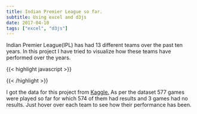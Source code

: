 ```yaml
---
title: Indian Premier League so far.
subtitle: Using excel and d3js
date: 2017-04-10
tags: ["excel", "d3js"]
---
```


Indian Premier League(IPL) has had 13 different teams over the past ten years. In this project I have tried to visualize how these teams 
have performed over the years.
<!--more-->
{{< highlight javascript >}}

<style>

svg text{
  fill:grey;
  font-size:11px;
}
svg .values text{
  pointer-events:none;
  stroke-width: 0.5px;
}
.groups:hover{
  cursor:pointer;
  font-weight:bold;
}
</style>
<body>
<script src="https://d3js.org/d3.v4.min.js"></script>
<script src="http://vizjs.org/viz.v1.1.0.min.js"></script>
<script>

var data = [['Chennai Super Kings','Deccan Chargers',6],
['Chennai Super Kings','Delhi Daredevils',11],
['Chennai Super Kings','Kings XI Punjab',10],
['Chennai Super Kings','Kochi Tuskers Kerala',1],
['Chennai Super Kings','Kolkata Knight Riders',10],
['Chennai Super Kings','Mumbai Indians',10],
['Chennai Super Kings','Pune Warriors',4],
['Chennai Super Kings','Rajasthan Royals',11],
['Chennai Super Kings','Royal Challengers Bangalore',12],
['Chennai Super Kings','Sunrisers Hyderabad',4],
['Deccan Chargers','Chennai Super Kings',4],
['Deccan Chargers','Delhi Daredevils',4],
['Deccan Chargers','Kings XI Punjab',3],
['Deccan Chargers','Kochi Tuskers Kerala',1],
['Deccan Chargers','Kolkata Knight Riders',2],
['Deccan Chargers','Mumbai Indians',4],
['Deccan Chargers','Pune Warriors',3],
['Deccan Chargers','Rajasthan Royals',2],
['Deccan Chargers','Royal Challengers Bangalore',6],
['Delhi Daredevils','Chennai Super Kings',5],
['Delhi Daredevils','Deccan Chargers',7],
['Delhi Daredevils','Gujarat Lions',1],
['Delhi Daredevils','Kings XI Punjab',8],
['Delhi Daredevils','Kochi Tuskers Kerala',1],
['Delhi Daredevils','Kolkata Knight Riders',7],
['Delhi Daredevils','Mumbai Indians',9],
['Delhi Daredevils','Pune Warriors',3],
['Delhi Daredevils','Rajasthan Royals',6],
['Delhi Daredevils','Royal Challengers Bangalore',6],
['Delhi Daredevils','Sunrisers Hyderabad',3],
['Gujarat Lions','Delhi Daredevils',1],
['Gujarat Lions','Kings XI Punjab',1],
['Gujarat Lions','Kolkata Knight Riders',2],
['Gujarat Lions','Mumbai Indians',2],
['Gujarat Lions','Rising Pune Supergiants',2],
['Gujarat Lions','Royal Challengers Bangalore',1],
['Kings XI Punjab','Chennai Super Kings',7],
['Kings XI Punjab','Deccan Chargers',7],
['Kings XI Punjab','Delhi Daredevils',10],
['Kings XI Punjab','Gujarat Lions',1],
['Kings XI Punjab','Kochi Tuskers Kerala',1],
['Kings XI Punjab','Kolkata Knight Riders',6],
['Kings XI Punjab','Mumbai Indians',9],
['Kings XI Punjab','Pune Warriors',3],
['Kings XI Punjab','Rajasthan Royals',6],
['Kings XI Punjab','Rising Pune Supergiants',1],
['Kings XI Punjab','Royal Challengers Bangalore',10],
['Kings XI Punjab','Sunrisers Hyderabad',2],
['Kochi Tuskers Kerala','Chennai Super Kings',1],
['Kochi Tuskers Kerala','Delhi Daredevils',1],
['Kochi Tuskers Kerala','Kolkata Knight Riders',2],
['Kochi Tuskers Kerala','Mumbai Indians',1],
['Kochi Tuskers Kerala','Rajasthan Royals',1],
['Kolkata Knight Riders','Chennai Super Kings',6],
['Kolkata Knight Riders','Deccan Chargers',7],
['Kolkata Knight Riders','Delhi Daredevils',10],
['Kolkata Knight Riders','Kings XI Punjab',13],
['Kolkata Knight Riders','Mumbai Indians',5],
['Kolkata Knight Riders','Pune Warriors',4],
['Kolkata Knight Riders','Rajasthan Royals',6],
['Kolkata Knight Riders','Rising Pune Supergiants',2],
['Kolkata Knight Riders','Royal Challengers Bangalore',9],
['Kolkata Knight Riders','Sunrisers Hyderabad',6],
['Mumbai Indians','Chennai Super Kings',12],
['Mumbai Indians','Deccan Chargers',6],
['Mumbai Indians','Delhi Daredevils',9],
['Mumbai Indians','Kings XI Punjab',9],
['Mumbai Indians','Kolkata Knight Riders',13],
['Mumbai Indians','Pune Warriors',5],
['Mumbai Indians','Rajasthan Royals',10],
['Mumbai Indians','Rising Pune Supergiants',1],
['Mumbai Indians','Royal Challengers Bangalore',11],
['Mumbai Indians','Sunrisers Hyderabad',4],
['Pune Warriors','Chennai Super Kings',2],
['Pune Warriors','Deccan Chargers',1],
['Pune Warriors','Delhi Daredevils',2],
['Pune Warriors','Kings XI Punjab',3],
['Pune Warriors','Kochi Tuskers Kerala',1],
['Pune Warriors','Kolkata Knight Riders',1],
['Pune Warriors','Mumbai Indians',1],
['Pune Warriors','Rajasthan Royals',1],
['Rajasthan Royals','Chennai Super Kings',6],
['Rajasthan Royals','Deccan Chargers',7],
['Rajasthan Royals','Delhi Daredevils',10],
['Rajasthan Royals','Kings XI Punjab',9],
['Rajasthan Royals','Kochi Tuskers Kerala',1],
['Rajasthan Royals','Kolkata Knight Riders',9],
['Rajasthan Royals','Mumbai Indians',6],
['Rajasthan Royals','Pune Warriors',4],
['Rajasthan Royals','Royal Challengers Bangalore',7],
['Rajasthan Royals','Sunrisers Hyderabad',4],
['Rising Pune Supergiants','Delhi Daredevils',2],
['Rising Pune Supergiants','Kings XI Punjab',1],
['Rising Pune Supergiants','Mumbai Indians',1],
['Rising Pune Supergiants','Sunrisers Hyderabad',1],
['Royal Challengers Bangalore','Chennai Super Kings',7],
['Royal Challengers Bangalore','Deccan Chargers',5],
['Royal Challengers Bangalore','Delhi Daredevils',10],
['Royal Challengers Bangalore','Gujarat Lions',2],
['Royal Challengers Bangalore','Kings XI Punjab',8],
['Royal Challengers Bangalore','Kochi Tuskers Kerala',2],
['Royal Challengers Bangalore','Kolkata Knight Riders',9],
['Royal Challengers Bangalore','Mumbai Indians',8],
['Royal Challengers Bangalore','Pune Warriors',5],
['Royal Challengers Bangalore','Rajasthan Royals',8],
['Royal Challengers Bangalore','Rising Pune Supergiants',2],
['Royal Challengers Bangalore','Sunrisers Hyderabad',4],
['Sunrisers Hyderabad','Chennai Super Kings',2],
['Sunrisers Hyderabad','Delhi Daredevils',5],
['Sunrisers Hyderabad','Gujarat Lions',3],
['Sunrisers Hyderabad','Kings XI Punjab',6],
['Sunrisers Hyderabad','Kolkata Knight Riders',3],
['Sunrisers Hyderabad','Mumbai Indians',4],
['Sunrisers Hyderabad','Pune Warriors',2],
['Sunrisers Hyderabad','Rajasthan Royals',3],
['Sunrisers Hyderabad','Rising Pune Supergiants',1],
['Sunrisers Hyderabad','Royal Challengers Bangalore',5]]


;

var colors = {
"Chennai Super Kings":              "#F6F93B"
,"Deccan Chargers":                 "#E97D23"
,"Delhi Daredevils":                "#DF320B"
,"Gujarat Lions":                   "#FAA555"
,"Kings XI Punjab":                 "#F37D8A"
,"Kochi Tuskers Kerala":            "#9144E7"
,"Kolkata Knight Riders":           "#AF54D9"
,"Mumbai Indians":                  "#134DCC"
,"Pune Warriors":                   "#84A9FB"
,"Rajasthan Royals":                "#0350FB"
,"Rising Pune Supergiants":         "#F380EE"
,"Royal Challengers Bangalore":     "#FC0D05"
,"Sunrisers Hyderabad":             "#F27303"
};

var sortOrder =[
"Chennai Super Kings"        
,"Deccan Chargers"           
,"Delhi Daredevils"           
,"Gujarat Lions"            
,"Kings XI Punjab"            
,"Kochi Tuskers Kerala"       
,"Kolkata Knight Riders"      
,"Mumbai Indians"             
,"Pune Warriors"             
,"Rajasthan Royals"          
,"Rising Pune Supergiants"   
,"Royal Challengers Bangalore"
,"Sunrisers Hyderabad"
];

function sort(a,b){ return d3.ascending(sortOrder.indexOf(a),sortOrder.indexOf(b)); }

var ch = viz.ch().data(data)
      .padding(.01)
      .sort(sort)
	  .innerRadius(430)
	  .outerRadius(450)
	  .duration(1000)
	  .chordOpacity(0.3)
	  .labelPadding(.03)
      .fill(function(d){ return colors[d];});

var width=1300, height=1100;

var svg = d3.select("body").append("svg").attr("height",height).attr("width",width);

svg.append("g").attr("transform", "translate(600,550)").call(ch);

// adjust height of frame in bl.ocks.org
d3.select(self.frameElement).style("height", height+"px").style("width", width+"px");     
</script>

{{< /highlight >}}

I got the data for this project from <a href="https://www.kaggle.com/manasgarg/ipl/downloads/ipl.zip">Kaggle.</a> As per the dataset 577 games were 
played so far for which 574 of them had results and 3 games had no results. Just hover over each team to see how their performance has been.
